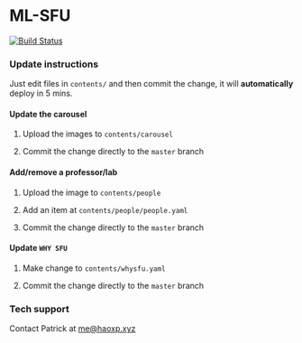 
# ML-SFU
[![Build Status](https://travis-ci.org/sfu-cl-lab/ML-SFU.svg?branch=master)](https://travis-ci.org/sfu-cl-lab/ML-SFU)

### Update instructions

Just edit files in `contents/` and then commit the change, it will **automatically** deploy in 5 mins. 

#### Update the carousel

1. Upload the images to `contents/carousel`

2. Commit the change directly to the `master` branch

#### Add/remove a professor/lab

1. Upload the image to `contents/people`

2. Add an item at `contents/people/people.yaml`

3.  Commit the change directly to the `master` branch

#### Update `WHY SFU`

1. Make change to `contents/whysfu.yaml`

2. Commit the change directly to the `master` branch

### Tech support

Contact Patrick at me@haoxp.xyz
